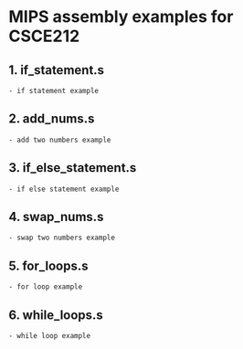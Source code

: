 # MIPS assembly examples for CSCE212
## 1. if_statement.s
    - if statement example
## 2. add_nums.s
    - add two numbers example
## 3. if_else_statement.s
    - if else statement example
## 4. swap_nums.s
    - swap two numbers example
## 5. for_loops.s
    - for loop example
## 6. while_loops.s
    - while loop example